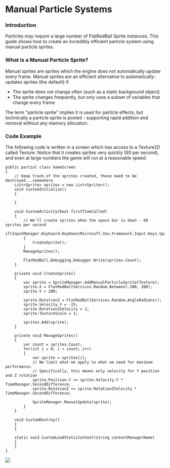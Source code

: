 # Manual Particle Systems

### Introduction

Particles may require a large number of FlatRedBall Sprite instances. This guide shows how to create an incredibly efficient particle system using manual particle sprites.

### What is a Manual Particle Sprite?

Manual sprites are sprites which the engine does not automatically update every frame. Manual sprites are an efficient alternative to automatically-updates sprites (the default) if:

* The sprite does not change often (such as a static background object)
* The sprite changes frequently, but only uses a subset of variables that change every frame

The term "particle sprite" implies it is used for particle effects, but technically a particle sprite is pooled - supporting rapid addition and removal without any memory allocation.

### Code Example

The following code is written in a screen which has access to a Texture2D called Texture. Notice that it creates sprites very quickly (60 per second), and even at large numbers the game will run at a reasonable speed:

```lang:c#
public partial class GameScreen
{
    // Keep track of the sprites created, these need to be destroyed...somewhere
    List<Sprite> sprites = new List<Sprite>();
    void CustomInitialize()
    {

    }

    void CustomActivity(bool firstTimeCalled)
    {
        // We'll create sprites when the space bar is down - 60 sprites per second
        if(InputManager.Keyboard.KeyDown(Microsoft.Xna.Framework.Input.Keys.Space))
        {
            CreateSprite();
        }
        ManageSprites();

        FlatRedBall.Debugging.Debugger.Write(sprites.Count);
    }

    private void CreateSprite()
    {
        var sprite = SpriteManager.AddManualParticleSprite(Texture);
        sprite.X = FlatRedBallServices.Random.Between(-200, 200);
        sprite.Y = 200;

        sprite.RotationZ = FlatRedBallServices.Random.AngleRadians();
        sprite.Velocity.Y = -15;
        sprite.RotationZVelocity = 1;
        sprite.TextureScale = 1;

        sprites.Add(sprite);
    }

    private void ManageSprites()
    {
        var count = sprites.Count;
        for(int i = 0; i < count; i++)
        {
            var sprite = sprites[i];
            // We limit what we apply to what we need for maximum performance.
            // Specifically, this means only velocity for Y position and Z rotation
            sprite.Position.Y += sprite.Velocity.Y * TimeManager.SecondDifference;
            sprite.RotationZ += sprite.RotationZVelocity * TimeManager.SecondDifference;

            SpriteManager.ManualUpdate(sprite);
        }
    }

    void CustomDestroy()
    {
    }

    static void CustomLoadStaticContent(string contentManagerName)
    {
    }
}
```

![](../../../../.gitbook/assets/2017-06-img\_59495601556b0.png)
